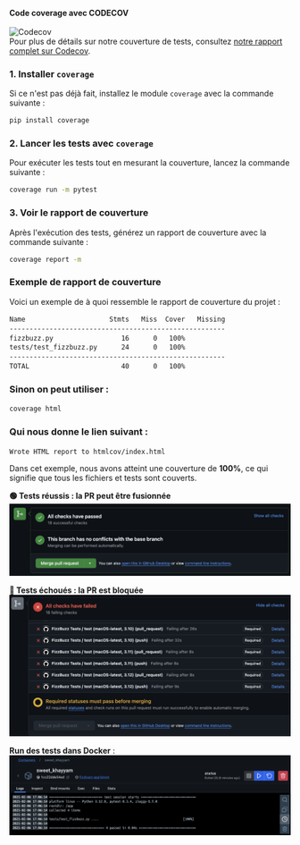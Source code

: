 **Code coverage avec CODECOV**<br><br>
![Codecov](https://codecov.io/gh/NoamXD8/fizzbuzz-Efrei_noam/branch/main/graph/badge.svg)<br>
Pour plus de détails sur notre couverture de tests, consultez [notre rapport complet sur Codecov](https://app.codecov.io/gh/NoamXD8/fizzbuzz-Efrei_noam).


### 1. Installer `coverage`

Si ce n'est pas déjà fait, installez le module `coverage` avec la commande suivante :

```bash
pip install coverage
```

### 2. Lancer les tests avec `coverage`

Pour exécuter les tests tout en mesurant la couverture, lancez la commande suivante :

```bash
coverage run -m pytest
```

### 3. Voir le rapport de couverture

Après l'exécution des tests, générez un rapport de couverture avec la commande suivante :

```bash
coverage report -m
```

### Exemple de rapport de couverture

Voici un exemple de à quoi ressemble le rapport de couverture du projet :

```bash
Name                     Stmts   Miss  Cover   Missing
------------------------------------------------------
fizzbuzz.py                 16      0   100%   
tests/test_fizzbuzz.py      24      0   100%   
------------------------------------------------------
TOTAL                       40      0   100%
```

### Sinon on peut utiliser :
```bash
coverage html
```
### Qui nous donne le lien suivant :
```bash
Wrote HTML report to htmlcov/index.html
```


Dans cet exemple, nous avons atteint une couverture de **100%**, ce qui signifie que tous les fichiers et tests sont couverts.

**🟢 Tests réussis : la PR peut être fusionnée**  
![Tests réussis, PR fusionnable](Images/sucessPR.png)

**🔴 Tests échoués : la PR est bloquée**  
![Tests échoués, PR bloquée](Images/echecPR.png)


**Run des tests dans Docker** :
![Tests Docker](Images/testdocker.png)
